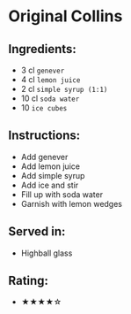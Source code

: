 # Original Collins

## Ingredients:
- 3 cl `genever`
- 4 cl `lemon juice`
- 2 cl `simple syrup (1:1)`
- 10 cl `soda water`
- 10 `ice cubes`

## Instructions:
- Add genever
- Add lemon juice
- Add simple syrup
- Add ice and stir
- Fill up with soda water
- Garnish with lemon wedges

## Served in:
- Highball glass

## Rating:
- ★★★★☆